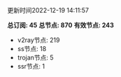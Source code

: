 更新时间2022-12-19 14:11:57

**总订阅: 45**
**总节点: 870**
**有效节点: 243**
- v2ray节点: 219
- ss节点: 18
- trojan节点: 5
- ssr节点: 1
